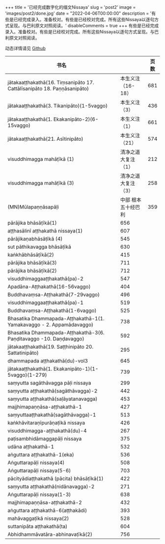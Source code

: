 +++
title = '已经完成数字化的缅文Nissaya'
slug = 'post2'
image = 'images/post2/done.jpg'
date = "2022-04-06T00:00:00"
description = '有些是已经完成录入。准备校对。有些是已经校对完成。所有这些Nissaya以逐句方式呈现。与巴利原文对照阅读。'
disableComments = true
+++
有些是已经完成录入。准备校对。有些是已经校对完成。所有这些Nissaya以逐句方式呈现。与巴利原文对照阅读。

动态详情请见 [Github](https://github.com/orgs/iapt-platform/projects/6/views/16)

| 书名 | | 页数 |
| - | - | - |
|jātakaaṭṭhakathā(16. Tiṃsanipāto 17. Cattālīsanipāto 18. Paṇṇāsanipāto)|本生义注（16-18）|681|
|jātakaaṭṭhakathā(3. Tikanipāto)(1-5vaggo)|本生义注（3）|436|
|jātakaaṭṭhakathā(1. Ekakanipāto-2)(6-15vaggo)|本生义注（1）|661|
|jātakaaṭṭhakathā(21. Asītinipāto)|本生义注（21）|574|
|visuddhimagga mahāṭīkā (1)|清净之道大复注（1）|212|
|visuddhimagga mahāṭīkā (3)|清净之道大复注（3）|258|
|(MN)Mūlapaṇṇāsapāḷi|中部 根本五十经巴利|359|
|pārājika bhāsāṭīkā(1)|656|
|aṭṭhasālinī aṭṭhakathā nissaya(1)|607|
|pārājikaṇabhāsāṭīkā (4)|545|
|sut pāthikavagga bhāsāṭīkā|630|
|kaṅkhābhāsāṭīkā(2)|415|
|pārājika bhāsāṭīkā(3)|711|
|pārājika bhāsāṭīkā(2)|712|
|visuddhimaggaaṭṭhakathā(pa)-2|547|
|Apadāna-Aṭṭhakathā(16-56vaggo)|404|
|Buddhavaṃsa-Aṭṭhakathā(7-29vaggo)|496|
|visuddhimaggaaṭṭhakathā(pa)-1|519|
|Buddhavaṃsa-Aṭṭhakathā(1-6vaggo)|525|
|Bhasatika Dhammapada-Aṭṭhakathā-1(1. Yamakavaggo - 2. Appamādavaggo)|738|
|Bhasatika Dhammapada-Aṭṭhakathā-3(6. Paṇḍitavaggo -10. Daṇḍavaggo)|592|
|jātakaaṭṭhakathā(19. Saṭṭhinipāto 20. Sattatinipāto)|295|
|dhammapada aṭṭhakathā(du)-vol3|645|
|jātakaaṭṭhakathā(1. Ekakanipāto-1)(1-5vaggo)(1-279)|739|
|saṃyutta sagāthāvagga pāḷi nissaya|299|
|saṃyutta aṭṭhakathā(sagāthāvagga)-2|442|
|saṃyutta aṭṭhakathā(saḷāyatanavagga)|453|
|majjhimapaṇṇāsa-aṭṭhakathā-1|427|
|saṃyuttaaṭṭhakathā(sagāthāvagga)-1|513|
|kaṅkhāvitaraṇīpurāṇaṭīkā nissaya|426|
|visuddhimagga-aṭṭhakathā(du)-4|267|
|paṭisambhidāmaggapāḷi nissaya|375|
|udāna aṭṭhakathā-1|532|
|aṅguttara aṭṭhakathā-1(eka)|536|
|Aṅguttarapāḷi nissaya(4)|508|
|Aṅguttarapāḷi nissaya(5-6)|703|
|pācityādiaṭṭhakathā (pācita) bhāsāṭīkā(1)|422|
|saṃyutta aṭṭhakathā(nidānavagga)-2|271|
|Aṅguttarapāḷi nissaya(1-3)|638|
|majjhimapaṇṇāsa-aṭṭhakathā-2|432|
|aṅguttara aṭṭhakathā-6(aṭṭhakādi)|393|
|mahāvaggaṭīkā nissaya(2)|528|
|suttanipāta aṭṭhakathā(ta)|604|
|Abhidhammāvatāra-abhinavaṭīkā(2)|756